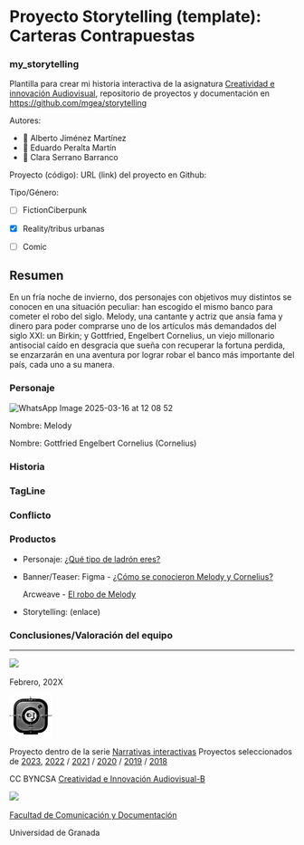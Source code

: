
# Proyecto Storytelling (template): Carteras Contrapuestas
### my_storytelling
Plantilla para crear mi historia interactiva de la asignatura [Creatividad e innovación Audiovisual](https://www.ugr.es/estudiantes/grados/grado-comunicacion-audiovisual/creacion-difusion-nuevos-contenidos-audiovis), repositorio de proyectos y documentación en https://github.com/mgea/storytelling


Autores:  
<!---
Incluir lista de personas del grupo 
Se puede añadir enlace a página personal de github o lo que se quiera...(optativo)
-->

- :man: Alberto Jiménez Martínez
- :man: Eduardo Peralta Martín
- :woman: Clara Serrano Barranco 


Proyecto (código): 
URL (link) del proyecto en Github: 


Tipo/Género:  
- [ ] FictionCiberpunk  
- [x] Reality/tribus urbanas  
- [ ] Comic



## Resumen

En un fría noche de invierno, dos personajes con objetivos muy distintos se conocen en una situación peculiar: han escogido el mismo banco para cometer el robo del siglo. Melody, una cantante y actriz que ansía fama y dinero para poder comprarse uno de los artículos más demandados del siglo XXI: un Birkin; y Gottfried, Engelbert Cornelius, un viejo millonario antisocial caído en desgracia que sueña con recuperar la fortuna perdida, se enzarzarán en una aventura por lograr robar el banco más importante del país, cada uno a su manera.  

### Personaje

![WhatsApp Image 2025-03-16 at 12 08 52](https://github.com/user-attachments/assets/7104378d-8eb9-41ca-bc8e-234d6e97b0c5)


Nombre: Melody


Nombre: Gottfried Engelbert Cornelius (Cornelius)


### Historia


### TagLine


### Conflicto 


### Productos

- Personaje: [¿Qué tipo de ladrón eres? ](https://app.lumi.education/h5p/qu-tipo-de-ladrn-eres-oabmgv)


- Banner/Teaser:  Figma - [¿Cómo se conocieron Melody y Cornelius?](https://www.figma.com/design/oFMRWzKcpUX11Cy3W3iU4T/Instagram-UI-Profile---Feed----NightWin--Community-?node-id=0-1&t=ARS1UDNInTX8oNSE-1)

  Arcweave - [El robo de Melody](https://arcweave.com/app/project/YR6RJoq6VJ)


- Storytelling: (enlace) 




### Conclusiones/Valoración del equipo






------
![](https://upload.wikimedia.org/wikipedia/commons/thumb/6/62/CC-BY-SA-Andere_Wikis_%28v%29.svg/200px-CC-BY-SA-Andere_Wikis_%28v%29.svg.png)

<!---
Lista completa de emojis de markDown - https://gist.github.com/rxaviers/7360908) 
-->

Febrero, 202X

![](https://github.com/mgea/CRIAv/blob/main/logo_criav75.png)

Proyecto dentro de la serie [Narrativas interactivas](https://github.com/mgea/storytelling/blob/master/What_is_a_digital_storytelling.md) 
Proyectos seleccionados de [2023](https://github.com/mgea/storytelling/tree/master/2023), [2022](https://github.com/mgea/storytelling/blob/master/2022/readme.md) / [2021](https://github.com/mgea/storytelling/blob/master/2021/readme.md) / [2020](https://github.com/mgea/storytelling/blob/master/2020/readme.md)  / 
[2019](https://github.com/mgea/storytelling/blob/master/2019/readme.md) / [2018](https://github.com/mgea/storytelling/blob/master/2018/readme.md) 

CC BYNCSA [Creatividad e Innovación Audiovisual-B](https://github.com/mgea/criav/)

<img src="https://mirrors.creativecommons.org/presskit/buttons/88x31/png/by-nc-sa.png"  width="75" > 

[Facultad de Comunicación y Documentación](http://fcd.ugr.es)

Universidad de Granada
